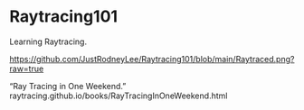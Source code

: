 # Raytracing101
 Learning Raytracing.

https://github.com/JustRodneyLee/Raytracing101/blob/main/Raytraced.png?raw=true

“Ray Tracing in One Weekend.” raytracing.github.io/books/RayTracingInOneWeekend.html
